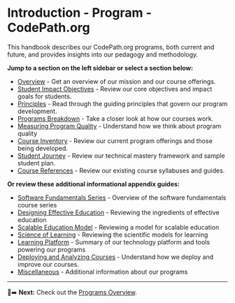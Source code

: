 # Introduction - Program - CodePath.org

This handbook describes our CodePath.org programs, both current and future, and provides insights into our pedagogy and methodology.

**Jump to a section on the left sidebar or select a section below:**

- [Overview](/4Z6GbkWfSdWLVcLM6Z1xdQ) - Get an overview of our mission and our course offerings.
- [Student Impact Objectives](/Lm-hdEmyRWyxdie8Lc3Cfw) - Review our core objectives and impact goals for students.
- [Principles](/BcJ8xUvDQRiBJlf9xc1Agg) - Read through the guiding principles that govern our program development.
- [Programs Breakdown](/Dxo7QDFpQ2WLeS8sHaaNIA) - Take a closer look at how our courses work.
- [Measuring Program Quality](/a7zfc3WERSeY-va92Zqvdg) - Understand how we think about program quality
- [Course Inventory](/zbpRUWviSU-XfIIpdycTOg) - Review our current program offerings and those being developed.
- [Student Journey](/t87G1kIyRH6QW1RaG3vweQ) - Review our technical mastery framework and sample student plan.
- [Course References](/7fFgIsEJSCCMD4nonjKkVA) - Review our existing course syllabuses and guides.

**Or review these additional informational appendix guides:**

  - [Software Fundamentals Series](/CtNuDq_MQyuepRWJ-yIOWg) - Overview of the software fundamentals course series
  - [Designing Effective Education](/tG9pKPhMTnaYrqQMs1CPVw) - Reviewing the ingredients of effective education
  - [Scalable Education Model](/bI4Tpa4fTSa4zOcTdQrUow) - Reviewing a model for scalable education
  - [Science of Learning](/C8SJKzsUStOQJS3Ma-15jQ) - Reviewing the scientific models for learning
  - [Learning Platform](/l9lESNwvTQqi6iVbT89sRg) - Summary of our technology platform and tools powering our programs
  - [Deploying and Analyzing Courses](/ofvt3gWYTZm83Bxp5LPH7w) - Understand how we deploy and improve our courses.
  - [Miscellaneous](/3us4WX3WSQeezoSa57WkEA) - Additional information about our programs

---

:page_facing_up::arrow_right: **Next:** Check out the [Programs Overview](/4Z6GbkWfSdWLVcLM6Z1xdQ).
